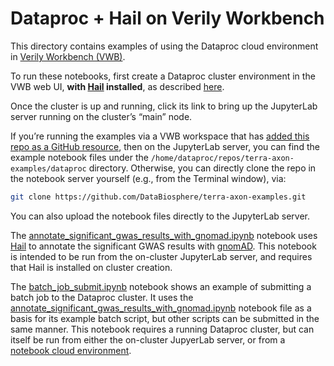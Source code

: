 # Dataproc + Hail on Verily Workbench

This directory contains examples of using the Dataproc cloud environment in [Verily Workbench (VWB)](https://workbench.verily.com/).

To run these notebooks, first create a Dataproc cluster environment in the VWB web UI,  **with
[Hail](https://hail.is/) installed**, as described
[here](https://docs.google.com/document/d/1OVd--z7p-fW76QsMG0pihuTNA-XPriWDZe7rkcqmMsk/edit#heading=h.gaxudskpflrb).
<!-- TODO: move from gdoc when ready -->

Once the cluster is up and running, click its link to bring up the JupyterLab server running on the
cluster’s “main” node.

If you’re running the examples via a VWB workspace that has [added this repo as a GitHub resource](https://support.workbench.verily.com/docs/how_to_guides/add_repo_to_ws/), then on the JupyterLab server, you can find the example notebook files under the `/home/dataproc/repos/terra-axon-examples/dataproc` directory.
Otherwise, you can directly clone the repo in the notebook server yourself (e.g., from the Terminal window), via:
```sh
git clone https://github.com/DataBiosphere/terra-axon-examples.git
```
You can also upload the notebook files directly to the JupyterLab server.

The [annotate_significant_gwas_results_with_gnomad.ipynb](./annotate_significant_gwas_results_with_gnomad.ipynb) notebook uses [Hail](https://hail.is/) to annotate the significant GWAS results with [gnomAD](https://gnomad.broadinstitute.org/).
This notebook is intended to be run from the on-cluster JupyterLab server, and requires that Hail is installed on cluster creation.

The [batch_job_submit.ipynb](./batch_job_submit.ipynb) notebook shows an example of submitting a batch job to the Dataproc cluster.  It uses the  [annotate_significant_gwas_results_with_gnomad.ipynb](./annotate_significant_gwas_results_with_gnomad.ipynb) notebook file as a basis for its example batch script, but other scripts can be submitted in the same manner.
This notebook requires a running Dataproc cluster, but can itself be run from either the on-cluster JupyerLab server, or from a  [notebook cloud environment](https://support.workbench.verily.com/docs/how_to_guides/using_cloud_environments/).